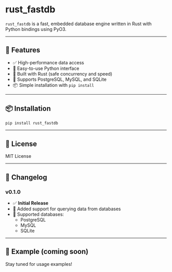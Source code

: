 # rust_fastdb

`rust_fastdb` is a fast, embedded database engine written in Rust with Python bindings using PyO3.

---

## 🚀 Features

- ✅ High-performance data access
- 🐍 Easy-to-use Python interface
- 🦀 Built with Rust (safe concurrency and speed)
- 💾 Supports PostgreSQL, MySQL, and SQLite
- 📦 Simple installation with `pip install`

---

## 📦 Installation

```bash
pip install rust_fastdb
```

---

## 📄 License
MIT License

---

## 📝 Changelog
### v0.1.0

- ✅ **Initial Release**
- 🔄 Added support for querying data from databases
- 💽 Supported databases:
  - PostgreSQL
  - MySQL
  - SQLite

---

## 🧪 Example (coming soon)
Stay tuned for usage examples!